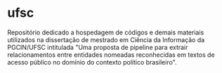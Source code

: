 # ufsc
Repositório dedicado a hospedagem de códigos e demais materiais utilizados na dissertação de mestrado em Ciência da Informação da PGCIN/UFSC intitulada "Uma proposta de pipeline para extrair relacionamentos entre entidades nomeadas reconhecidas em textos de acesso público no domínio do contexto político brasileiro".
